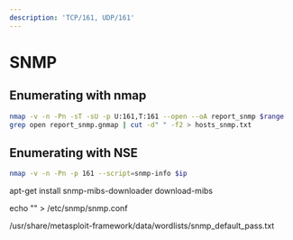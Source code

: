 ```yaml
---
description: 'TCP/161, UDP/161'
---
```


# SNMP

## Enumerating with nmap

```bash
nmap -v -n -Pn -sT -sU -p U:161,T:161 --open --oA report_snmp $range
grep open report_snmp.gnmap | cut -d" " -f2 > hosts_snmp.txt
```

## Enumerating with NSE

```bash
nmap -v -n -Pn -p 161 --script=snmp-info $ip
```



apt-get install snmp-mibs-downloader download-mibs 

echo "" &gt; /etc/snmp/snmp.conf



/usr/share/metasploit-framework/data/wordlists/snmp\_default\_pass.txt

